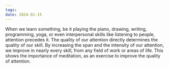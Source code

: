 ```yaml
---
tags: 
date: 2024-01-15
---
```

When we learn something, be it playing the piano, drawing, writing, programming, yoga, or even interpersonal skills like listening to people, attention precedes it. The quality of our attention directly determines the quality of our skill. By increasing the span and the intensity of our attention, we improve in nearly every skill, from any field of work or areas of life. This shows the importance of meditation, as an exercise to improve the quality of attention.